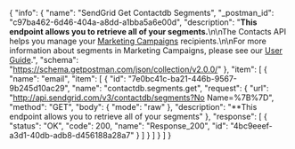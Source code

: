 {
  "info": {
    "name": "SendGrid Get Contactdb Segments",
    "_postman_id": "c97ba462-6d46-404a-a8dd-a1bba5a6e00d",
    "description": "**This endpoint allows you to retrieve all of your segments.**\n\nThe Contacts API helps you manage your [Marketing Campaigns](https://sendgrid.com/docs/User_Guide/Marketing_Campaigns/index.html) recipients.\n\nFor more information about segments in Marketing Campaigns, please see our [User Guide](https://sendgrid.com/docs/User_Guide/Marketing_Campaigns/lists.html#-Create-a-Segment).",
    "schema": "https://schema.getpostman.com/json/collection/v2.0.0/"
  },
  "item": [
    {
      "name": "email",
      "item": [
        {
          "id": "7e0bc41c-ba21-446b-9567-9b245d10ac29",
          "name": "contactdb.segments.get",
          "request": {
            "url": "http://api.sendgrid.com/v3/contactdb/segments?No Name=%7B%7D",
            "method": "GET",
            "body": {
              "mode": "raw"
            },
            "description": "**This endpoint allows you to retrieve all of your segments"
          },
          "response": [
            {
              "status": "OK",
              "code": 200,
              "name": "Response_200",
              "id": "4bc9eeef-a3d1-40db-adb8-d456188a28a7"
            }
          ]
        }
      ]
    }
  ]
}